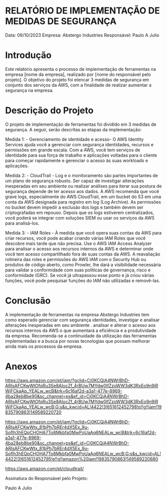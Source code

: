 # RELATÓRIO DE IMPLEMENTAÇÃO DE MEDIDAS DE SEGURANÇA

Data: 09/10/2023
Empresa: Abstergo Industries
Responsável: Paulo A Julio

# Introdução

Este relatório apresenta o processo de implementação de ferramentas na empresa [nome da empresa], realizado por [nome do responsável pelo projeto]. O objetivo do projeto foi elencar 3 medidas de segurança em conjunto dos serviços da AWS, com a finalidade de realizar aumentar a segurança na empresa.

# Descrição do Projeto

O projeto de implementação de ferramentas foi dividido em 3 medidas de segurança. A seguir, serão descritas as etapas da implementação:

Medida 1: - Gerenciamento de identidade e acesso- O AWS Identity Services ajuda você a gerenciar com segurança identidades, recursos e permissões em grande escala. Com a AWS, você tem serviços de identidade para sua força de trabalho e aplicações voltadas para o cliente para começar rapidamente e gerenciar o acesso às suas workloads e aplicações. 

Medida 2: - CloudTrail - Log e o monitoramento são partes importantes de um plano de segurança robusto. Ser capaz de investigar alterações inesperadas em seu ambiente ou realizar análises para iterar sua postura de segurança depende de ter acesso aos dados. A AWS recomenda que você grave logs, especialmente do AWS CloudTrail, em um bucket do S3 em uma conta da AWS designada para registro em log (Log Archive). As permissões no bucket devem impedir a exclusão dos logs e também devem ser criptografadas em repouso. Depois que os logs estiverem centralizados, você poderá se integrar com soluções SIEM ou usar os serviços da AWS para analisá-los.

Medida 3: - IAM Roles - À medida que você opera suas contas da AWS para criar recursos, você pode acabar criando várias IAM Roles que você descobre mais tarde que não precisa. Use o AWS IAM Access Analyzer  para analisar o acesso aos recursos internos da AWS e determinar onde você tem acesso compartilhado fora de suas contas da AWS. A reavaliação rotineira das roles e permissões do AWS IAM com o Security Hub ou produtos de código aberto, como Prowler, lhe dará a visibilidade necessária para validar a conformidade com suas políticas de governança, risco e conformidade (GRC). Se você já ultrapassou esse ponto e já criou várias funções, você pode pesquisar funções do IAM não utilizadas e removê-las.

# Conclusão

A implementação de ferramentas na empresa Abstergo Industries tem como esperado gerenciar com segurança identidades, investigar e analisar alterações inesperadas em seu ambiente . analisar e alterar o acesso aos recursos internos da AWS o que aumentará a eficiência e a produtividade da empresa. Recomenda-se a continuidade da utilização das ferramentas implementadas e a busca por novas tecnologias que possam melhorar ainda mais os processos da empresa.

# Anexos

https://aws.amazon.com/pt/iam/?gclid=Cj0KCQiA4NWrBhD-ARIsAFCKwWtOfqRu3Se8AIocZf_4rBUw7MYdw0lfZzoWW3dK3RxEo9n9iRWiFCkaAp_YEALw_wcB&trk=6c16af2d-a3a1-477e-8969-4ba28eb8be90&sc_channel=ps&ef_id=Cj0KCQiA4NWrBhD-ARIsAFCKwWtOfqRu3Se8AIocZf_4rBUw7MYdw0lfZzoWW3dK3RxEo9n9iRWiFCkaAp_YEALw_wcB:G:s&s_kwcid=AL!4422!3!651612452798!p!!g!!iam!19835790863!149589220720

https://aws.amazon.com/pt/iam/?gclid=Cj0KCQiA4NWrBhD-ARIsAFCKwWtx_81bPh7bREr4dX5Ex_9u-Soflh3hEQpCHOHA7To8Mkbfa0MwPoUaAq6NEALw_wcB&trk=6c16af2d-a3a1-477e-8969-4ba28eb8be90&sc_channel=ps&ef_id=Cj0KCQiA4NWrBhD-ARIsAFCKwWtx_81bPh7bREr4dX5Ex_9u-Soflh3hEQpCHOHA7To8Mkbfa0MwPoUaAq6NEALw_wcB:G:s&s_kwcid=AL!4422!3!651612452795!e!!g!!amazon%20iam!19835790863!149589220680

https://aws.amazon.com/pt/cloudtrail/

Assinatura do Responsável pelo Projeto:

Paulo A Julio